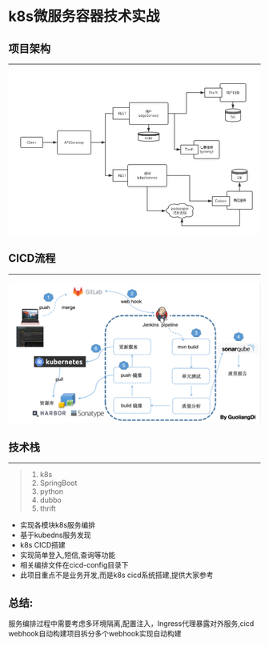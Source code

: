 # k8s微服务容器技术实战


## 项目架构
---
![](./doc/pic/1.png)  

## CICD流程
---
![](./doc/pic/2.png) 
 
## 技术栈
---

> 1. k8s 
> 2. SpringBoot
> 3. python
> 4. dubbo
> 5. thrift 

* 实现各模块k8s服务编排
* 基于kubedns服务发现
* k8s CICD搭建
* 实现简单登入,短信,查询等功能
* 相关编排文件在cicd-config目录下
* 此项目重点不是业务开发,而是k8s cicd系统搭建,提供大家参考

## 总结:
服务编排过程中需要考虑多环境隔离,配置注入，Ingress代理暴露对外服务,cicd webhook自动构建项目拆分多个webhook实现自动构建